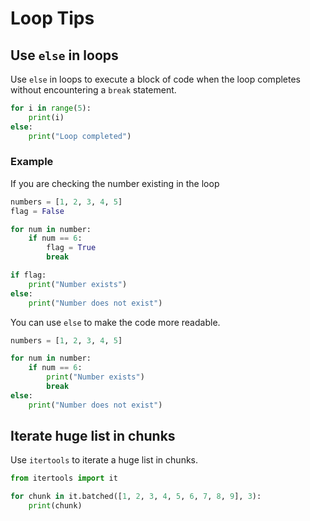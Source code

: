 # Loop Tips

## Use `else` in loops

Use `else` in loops to execute a block of code when the loop completes without encountering a `break` statement.

```python
for i in range(5):
    print(i)
else:
    print("Loop completed")
```

### Example

If you are checking the number existing in the loop

```python
numbers = [1, 2, 3, 4, 5]
flag = False

for num in number:
    if num == 6:
        flag = True
        break

if flag:
    print("Number exists")
else:
    print("Number does not exist")
```

You can use `else` to make the code more readable.

```python
numbers = [1, 2, 3, 4, 5]

for num in number:
    if num == 6:
        print("Number exists")
        break
else:
    print("Number does not exist")
```

## Iterate huge list in chunks

Use `itertools` to iterate a huge list in chunks.

```python
from itertools import it

for chunk in it.batched([1, 2, 3, 4, 5, 6, 7, 8, 9], 3):
    print(chunk)
```
